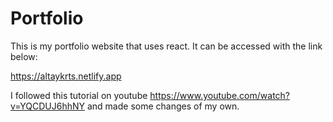 # Portfolio
This is my portfolio website that uses react. It can be accessed with the link below:

https://altaykrts.netlify.app

I followed this tutorial on youtube https://www.youtube.com/watch?v=YQCDUJ6hhNY and made some changes of my own.


